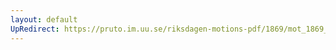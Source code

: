 ```yaml
---
layout: default
UpRedirect: https://pruto.im.uu.se/riksdagen-motions-pdf/1869/mot_1869__ak__266/mot_1869__ak__266-001.pdf
---
```

